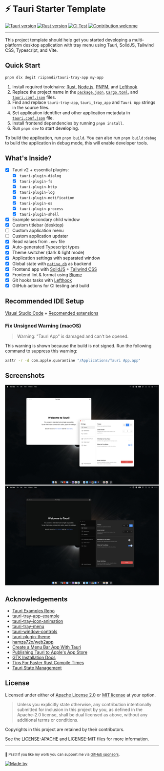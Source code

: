 # ⚡️ Tauri Starter Template

[![Tauri version](https://img.shields.io/badge/Tauri-v2.0.0-24C8DB.svg?logo=tauri)](https://tauri.app)
[![Rust version](https://img.shields.io/badge/rust-v1.77-orange.svg?logo=rust)](https://www.rust-lang.org)
[![CI Test](https://github.com/riipandi/tauri-tray-app/actions/workflows/ci-test.yml/badge.svg)](https://github.com/riipandi/tauri-tray-app/actions/workflows/ci-test.yml)
[![Contribution welcome](https://img.shields.io/badge/Contributions-welcome-gray.svg)](https://github.com/riipandi/tauri-tray-app/pulse)

---

This project template should help get you started developing a multi-platform desktop
application with tray menu using Tauri, SolidJS, Tailwind CSS, Typescript, and Vite.

## Quick Start

```sh
pnpm dlx degit riipandi/tauri-tray-app my-app
```

1. Install required toolchains: [Rust][rust], [Node.js][nodejs], [PNPM][pnpm], and [Lefthook][lefthook].
2. Replace the project name in the [`package.json`](./package.json), [`Cargo.toml`](./src-tauri/Cargo.toml),
   and [`tauri.conf.json`](./src-tauri/tauri.conf.json) files.
3. Find and replace `tauri-tray-app`, `tauri_tray_app` and `Tauri App` strings in the source files.
4. Set application identifier and other application metadata in [`tauri.conf.json`](./src-tauri/tauri.conf.json) file.
5. Install frontend dependencies by running `pnpm install`.
6. Run `pnpm dev` to start developing.

To build the application, run `pnpm build`. You can also run `pnpm build:debug`
to build the application in debug mode, this will enable developer tools.

## What's Inside?

- [x] Tauri v2 + essential plugins:
    - [x] `tauri-plugin-dialog`
    - [x] `tauri-plugin-fs`
    - [x] `tauri-plugin-http`
    - [x] `tauri-plugin-log`
    - [x] `tauri-plugin-notification`
    - [x] `tauri-plugin-os`
    - [x] `tauri-plugin-process`
    - [x] `tauri-plugin-shell`
- [x] Example secondary child window
- [x] Custom titlebar (desktop)
- [ ] Custom application menu
- [ ] Custom application updater
- [x] Read values from `.env` file
- [x] Auto-generated Typescript types
- [x] Theme switcher (dark & light mode)
- [x] Application settings with separated window
- [x] Global state with [`native_db`][native_db] as backend
- [x] Frontend app with [SolidJS][solidjs] + [Tailwind CSS][tailwindcss]
- [x] Frontend lint & format using [Biome][biome]
- [x] Git hooks tasks with [Lefthook][lefthook]
- [x] GitHub actions for CI testing and build

## Recommended IDE Setup

[Visual Studio Code](https://code.visualstudio.com/) + [Recomended extensions](./.vscode/extensions.json)

### Fix Unsigned Warning (macOS)

> Warning: "Tauri App" is damaged and can't be opened.

This warning is shown because the build is not signed. Run the following command
 to suppress this warning:

```sh
xattr -r -d com.apple.quarantine "/Applications/Tauri App.app"
```

## Screenshots

![Screenshot](./src/assets/images/screenshot-light.jpeg)
![Screenshot](./src/assets/images/screenshot-dark.jpeg)

## Acknowledgements

- [Tauri Examples Repo](https://github.com/tauri-apps/tauri/tree/dev/examples)
- [tauri-tray-app-example](https://github.com/dheater/tauri-tray-app-example)
- [tauri-tray-icon-animation](https://github.com/rming/tauri-tray-icon-animation)
- [tauri-tray-menu](https://github.com/rming/tauri-tray-menu)
- [tauri-window-controls](https://github.com/agmmnn/tauri-controls)
- [tauri-plugin-theme](https://github.com/wyhaya/tauri-plugin-theme)
- [hamza72x/web2app](https://github.com/hamza72x/web2app)
- [Create a Menu Bar App With Tauri](https://betterprogramming.pub/create-menubar-app-with-tauri-510ab7f7c43d)
- [Publishing Tauri to Apple's App Store](https://thinkgo.io/post/2023/02/publish_tauri_to_apples_app_store)
- [GTK Installation Docs](https://www.gtk.org/docs/installations/macos)
- [Tips For Faster Rust Compile Times](https://corrode.dev/blog/tips-for-faster-rust-compile-times)
- [Tauri State Management](https://tauri.by.simon.hyll.nu/concepts/tauri/state_management)

## License

Licensed under either of [Apache License 2.0][license-apache] or [MIT license][license-mit] at your option.

> Unless you explicitly state otherwise, any contribution intentionally submitted
> for inclusion in this project by you, as defined in the Apache-2.0 license, shall
> be dual licensed as above, without any additional terms or conditions.

Copyrights in this project are retained by their contributors.

See the [LICENSE-APACHE](./LICENSE-APACHE) and [LICENSE-MIT](./LICENSE-MIT) files
for more information.

[rust]: https://www.rust-lang.org/tools/install
[solidjs]: https://www.solidjs.com
[biome]: https://biomejs.dev
[nodejs]: https://nodejs.org/en/download
[pnpm]: https://pnpm.io/installation
[tailwindcss]: https://tailwindcss.com
[native_db]: https://github.com/vincent-herlemont/native_db
[lefthook]: https://github.com/evilmartians/lefthook
[riipandi-twitter]: https://twitter.com/intent/follow?screen_name=riipandi
[license-mit]: https://choosealicense.com/licenses/mit/
[license-apache]: https://choosealicense.com/licenses/apache-2.0/

---

<sub>🤫 Psst! If you like my work you can support me via [GitHub sponsors](https://github.com/sponsors/riipandi).</sub>

[![Made by](https://badgen.net/badge/icon/Made%20by%20Aris%20Ripandi?icon=bitcoin-lightning&label&color=black&labelColor=black)][riipandi-twitter]
